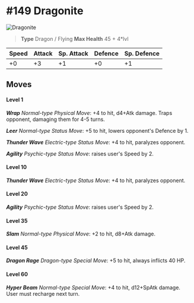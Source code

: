 # #149 Dragonite


![Dragonite](https://img.pokemondb.net/sprites/home/normal/1x/dragonite.png)

> **Type** Dragon / Flying
> **Max Health** 45 + 4\*lvl

| Speed | Attack | Sp. Attack | Defence | Sp. Defence |
| ----- | ------ | ---------- | ------- | ----------- |
| +0 | +3 | +1 | +0 | +1 |

## Moves
#### Level 1

***Wrap** Normal-type Physical Move*: +4 to hit, d4+Atk damage. Traps opponent, damaging them for 4-5 turns.

***Leer** Normal-type Status Move*: +5 to hit, lowers opponent's Defence by 1.

***Thunder Wave** Electric-type Status Move*: +4 to hit, paralyzes opponent.

***Agility** Psychic-type Status Move*: raises user's Speed by 2.
#### Level 10

***Thunder Wave** Electric-type Status Move*: +4 to hit, paralyzes opponent.
#### Level 20

***Agility** Psychic-type Status Move*: raises user's Speed by 2.
#### Level 35

***Slam** Normal-type Physical Move*: +2 to hit, d8+Atk damage. 
#### Level 45

***Dragon Rage** Dragon-type Special Move*: +5 to hit, always inflicts 40 HP.
#### Level 60

***Hyper Beam** Normal-type Special Move*: +4 to hit, d12+SpAtk damage. User must recharge next turn.

